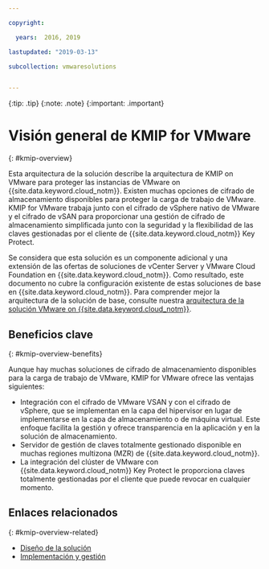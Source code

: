```yaml
---

copyright:

  years:  2016, 2019

lastupdated: "2019-03-13"

subcollection: vmwaresolutions


---
```


{:tip: .tip}
{:note: .note}
{:important: .important}

# Visión general de KMIP for VMware
{: #kmip-overview}

Esta arquitectura de la solución describe la arquitectura de KMIP on VMware para proteger las instancias de VMware on {{site.data.keyword.cloud_notm}}. Existen muchas opciones de cifrado de almacenamiento disponibles para proteger la carga de trabajo de VMware. KMIP for VMware trabaja junto con el cifrado de vSphere nativo de VMware y el cifrado de vSAN para proporcionar una gestión de cifrado de almacenamiento simplificada junto con la seguridad y la flexibilidad de las claves gestionadas por el cliente de {{site.data.keyword.cloud_notm}} Key Protect.

Se considera que esta solución es un componente adicional y una extensión de las ofertas de soluciones de vCenter Server y VMware Cloud Foundation en {{site.data.keyword.cloud_notm}}. Como resultado, este documento no cubre la configuración existente de estas soluciones de base en {{site.data.keyword.cloud_notm}}. Para comprender mejor la arquitectura de la solución de base, consulte nuestra [arquitectura de la solución VMware on {{site.data.keyword.cloud_notm}}](/docs/services/vmwaresolutions/archiref/solution?topic=vmware-solutions-solution_overview).

## Beneficios clave
{: #kmip-overview-benefits}

Aunque hay muchas soluciones de cifrado de almacenamiento disponibles para la carga de trabajo de VMware, KMIP for VMware ofrece las ventajas siguientes:

* Integración con el cifrado de VMware VSAN y con el cifrado de vSphere, que se implementan en la capa del hipervisor en lugar de implementarse en la capa de almacenamiento o de máquina virtual. Este enfoque facilita la gestión y ofrece transparencia en la aplicación y en la solución de almacenamiento.
* Servidor de gestión de claves totalmente gestionado disponible en muchas regiones multizona (MZR) de {{site.data.keyword.cloud_notm}}.
* La integración del clúster de VMware con {{site.data.keyword.cloud_notm}} Key Protect le proporciona claves totalmente gestionadas por el cliente que puede revocar en cualquier momento.

## Enlaces relacionados
{: #kmip-overview-related}

* [Diseño de la solución](/docs/services/vmwaresolutions/archiref/kmip?topic=vmware-solutions-kmip-design)
* [Implementación y gestión](/docs/services/vmwaresolutions/archiref/kmip?topic=vmware-solutions-kmip-implementation)
